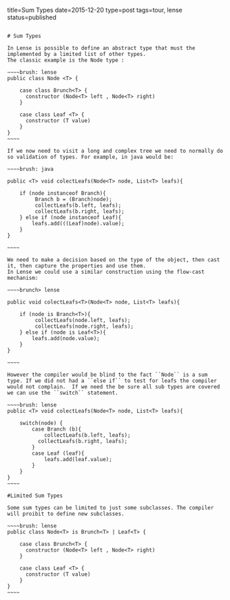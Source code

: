 title=Sum Types
date=2015-12-20
type=post
tags=tour, lense
status=published
~~~~~~

# Sum Types

In Lense is possible to define an abstract type that must the implemented by a limited list of other types.
The classic example is the Node type :

~~~~brush: lense 
public class Node <T> {

	case class Brunch<T> {
	  constructor (Node<T> left , Node<T> right) 
	}
	
	case class Leaf <T> { 
	  constructor (T value)
	}
}
~~~~ 

If we now need to visit a long and complex tree we need to normally do so validation of types. For example, in java would be:

~~~~brush: java

public <T> void colectLeafs(Node<T> node, List<T> leafs){

	if (node instanceof Branch){
	     Branch b = (Branch)node);
	     collectLeafs(b.left, leafs);
	     collectLeafs(b.right, leafs);
	} else if (node instanceof Leaf){
	    leafs.add(((Leaf)node).value);
	}
}

~~~~

We need to make a decision based on the type of the object, then cast it, then capture the properties and use them.
In Lense we could use a similar construction using the flow-cast mechanism:

~~~~brunch> lense 

public void colectLeafs<T>(Node<T> node, List<T> leafs){

	if (node is Branch<T>){
	     collectLeafs(node.left, leafs);
	     collectLeafs(node.right, leafs);
	} else if (node is Leaf<T>){
	    leafs.add(node.value);
	}
}

~~~~

However the compiler would be blind to the fact ``Node`` is a sum type. If we did not had a ``else if`` to test for leafs the compiler 
would not complain.  If we need the be sure all sub types are covered we can use the ``switch`` statement.

~~~~brush: lense
public <T> void colectLeafs(Node<T> node, List<T> leafs){

	switch(node) {
		case Branch (b){
			collectLeafs(b.left, leafs);
	      collectLeafs(b.right, leafs);
		} 
		case Leaf (leaf){
			leafs.add(leaf.value);
		} 
	}
}
~~~~

#Limited Sum Types

Some sum types can be limited to just some subclasses. The compiler will proibit to define new subclasses.

~~~~brush: lense 
public class Node<T> is Brunch<T> | Leaf<T> {

	case class Brunch<T> {
	  constructor (Node<T> left , Node<T> right) 
	}
	
	case class Leaf <T> { 
	  constructor (T value)
	}
}
~~~~ 
